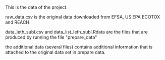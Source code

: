 This is the data of the project. 

raw_data.csv is the original data downloaded from EFSA, US EPA ECOTOX and REACH. 

data_leth_subl.csv and data_list_leth_subl.Rdata are the files that are produced by running the file "prepare_data"

the additional data (several files) contains additional information that is attached to the original data set in prepare data. 
